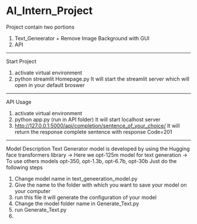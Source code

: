 # AI_Intern_Project

Project contain two portions 
1) Text_Geneerator + Remove Image Background with GUI
2) API
__________________________________________________________________________________________________________________________________________
Start Project
1) activate virtual environment
2) python streamlit Homepage.py
It will start the streamlit server which will open in your default broswer
__________________________________________________________________________________________________________________________________________
API Usage
1) activate virtual environment
2) python app.py (run in API folder)
It will start localhost server
3) http://127.0.0.1:5000/api/completion/sentence_of_your_choice/
It will return the response complete sentence with response Code=201
 __________________________________________________________________________________________________________________________________________
 Model Description
 Text Generator model is developed by using the Hugging face transformers library
 -> Here we opt-125m model for text generation
 -> To use others models opt-350, opt-1.3b, opt-6.7b, opt-30b 
 Just do the following steps
 1) Change model name in text_geneeration_model.py
 2) Give the name to the folder with which you want to save your model on your computer
 3) run this file it will generate the configuration of your model
 4) Change the model folder name in Generate_Text.py
 5) run Generate_Text.py 
 6) 
